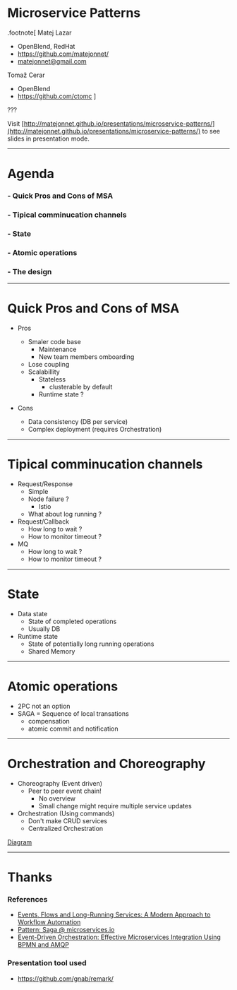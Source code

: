 Microservice Patterns
=============================================

.footnote[
Matej Lazar
- OpenBlend, RedHat
- https://github.com/matejonnet/
- matejonnet@gmail.com

Tomaž Cerar
- OpenBlend
- https://github.com/ctomc
]



???

Visit [http://matejonnet.github.io/presentations/microservice-patterns/](http://matejonnet.github.io/presentations/microservice-patterns/) to see slides in presentation mode.

---

Agenda
======

### - Quick Pros and Cons of MSA

### - Tipical comminucation channels

### - State

### - Atomic operations

### - The design



---

Quick Pros and Cons of MSA
=================
- Pros
    - Smaler code base
        - Maintenance
        - New team members omboarding
    - Lose coupling
    - Scalabillity
        - Stateless
            - clusterable by default
        - Runtime state ?

- Cons
    - Data consistency (DB per service)
    - Complex deployment (requires Orchestration)


---

Tipical comminucation channels
==================
- Request/Response
    - Simple
    - Node failure ?
        - Istio
    - What about log running ?
- Request/Callback
    - How long to wait ?
    - How to monitor timeout ?
- MQ
    - How long to wait ?
    - How to monitor timeout ?

---

State
==================
- Data state
    - State of completed operations
    - Usually DB
- Runtime state
    - State of potentially long running operations
    - Shared Memory

---

Atomic operations
==================
- 2PC not an option
- SAGA = Sequence of local transations
    - compensation
    - atomic commit and notification 
     

---

Orchestration and Choreography
==================
- Choreography (Event driven)
    - Peer to peer event chain!
        - No overview
        - Small change might require multiple service updates
- Orchestration (Using commands)
    - Don't make CRUD services
    - Centralized Orchestration

[Diagram](https://www.draw.io/?lightbox=1&highlight=0000ff&edit=_blank&layers=1&nav=1&title=MSA-orchestration-vs-choreography.drawio#R7VpJU9swFP41OcJYcmKHYxNoe%2BjCkHaAU0fYiq2iWK6sbPz6yra8RQkISqLAlAvR07OW973d7rnj2eoTR2n8lYWY9qATrnrueQ9CAMGZ%2FJdT1iXF8%2FslIeIkVEwNYUIesCI6ijonIc46jIIxKkjaJQYsSXAgOjTEOVt22aaMdndNUYQ1wiRAVKdek1DEJXU4cBr6Z0yiuNoZOGpmhipmRchiFLJli%2BRe9NwxZ0yUv2arMaa58Cq5lM993DFbH4zjRJg8EHhX05GfLb3Ryfzn9a8x%2Ffanf6LAyMS6ujAO5f3VkHERs4gliF401BFn8yTE%2BaqOHDU8XxhLJRFI4m8sxFqBieaCSVIsZlTNygPz9Y16vhjc5oPTQTU8X7Unz9dqVJ41P%2BBOEShSxuY8wI%2Fcu1IlxCMsHuGDNVBSwzGbYXke%2BRzHFAmy6J4DKVWLar4GDflDAfIMcAblugtE52qnHvSoPO4oJAv5M8p%2FJngpeRgPMa9m5WYtBg1hgVeiCwjHGXlAdwVDLuiUkUQUtxmMeoNzSUGURIkkBFLSciN3tMBcEGkmH9TEjIRhoR0U3WE6QsF9VOjJmFHGi33dafFXnyhfAa96W4xYnaQxnTbCu9VYh0mtfuKcAqiEue5saIyjWvsyF0yLhU2nmdSfTaDrI7wce6Bhfzm%2FoySQtKuLyQ8N1MYoc0CXMRF4kqLCBpbSM3fx3gmAZko7ZQoqbJRAh2q4bJxkzRK3HKTn7MlYfE1gEWNhVoCcYb6QsrHg6l7RZUFDl%2BXZdFlQQ4EkC3lVpta2qbKeY6Cy4IAqe6YJK0VrO3qKV0TcNEFYjm5bM008zgd7CMeeoW4Pbeq2p7tktJ7ldz02zQZDYFm1q%2FS9JawsJmlqSbvrhPPUr5PM2%2Fbk%2FjPOoaGK70D6MCo%2B1FDbknFOJJCl2hulm7aNwb6fB3oyN44ZxyzKa2Y9MOoJeiY4u8dVLp2wJDeLKaF0g2Sepm%2FDoWtnrwDFZpLY15Hob8kR4d6AgHa9T7fchU%2FVu1VQrsJw%2B7FDRGXQN%2FRZ0GqZDFwTr%2FW%2FTq4N4H0Vyn09LTvqSrm%2FxQsetlQGemPpGGrl2k%2BCrp%2F0Tf2k0%2FGT%2FuH8pGn5YtlP6gXM8Rbn263koFmb3lGyX54%2FR8NbVY%2FnDJ9T9hSjS8yJlGQexV7dYEyLIcsGo5dDx1rxD%2FrWK369m3UMFf9biyUQGpoG2PHO40B9Xr2%2F8%2FY7BZ71mAP1TsF3HsRY1v8SVJZoInvHrQLLvQLo2gz0zyr5X9xgsOK37L6fsvPBQ%2F12xTd%2FvfK2ULX6ZgZ6VnOMl%2Fb1nFPX8zuGfjZ0H9cJOdhjXm4Md%2BsDJhtww0eipIxxtvMK1zu2jg%2FUOz7HkJy3bcWoLq0NxykL2tpwPOBbNRzH1HD%2BtaDd6K9WGudvaNzZoLtEeQP1VKNM2kJw8MRC5Q21hZ7u5sph861jyd58Mepe%2FAU%3D)


---


Thanks
======

### References
- [Events, Flows and Long-Running Services: A Modern Approach to Workflow Automation](https://www.infoq.com/articles/events-workflow-automation/)
- [Pattern: Saga @ microservices.io](https://microservices.io/patterns/data/saga.html)
- [Event-Driven Orchestration: Effective Microservices Integration Using BPMN and AMQP](https://dzone.com/articles/event-driven-orchestration-an-effective-microservi)

### Presentation tool used
- https://github.com/gnab/remark/

